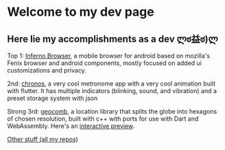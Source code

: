 # Welcome to my dev page

## Here lie my accomplishments as a dev ლಠ益ಠ)ლ

Top 1: [Inferno Browser](https://github.com/shmibblez/Inferno), a mobile browser for android based on mozilla's Fenix browser and android components, mostly focused on added ui customizations and privacy.

2nd: [chronos](https://github.com/shmibblez/chronos), a very cool metronome app with a very cool animation built with flutter. It has multiple indicators (blinking, sound, and vibration) and a preset storage system with json

Strong 3rd: [geocomb](https://github.com/shmibblez/geocomb-cpp), a location library that splits the globe into hexagons of chosen resolution, built with c++ with ports for use with Dart and WebAssembly. Here's an [interactive preview](https://codesandbox.io/p/sandbox/hex-map-dev-z0qc0?file=%2Fsrc%2Fsketch.ts%3A49%2C24).

[Other stuff (all my repos)](https://github.com/shmibblez?tab=repositories)
